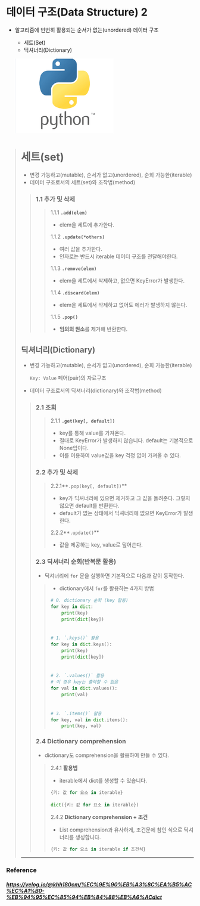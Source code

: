 # 데이터 구조(Data Structure) 2

* 알고리즘에 빈번히 활용되는 순서가 없는(unordered) 데이터 구조

  - 세트(Set)
  - 딕셔너리(Dictionary)

  ![0727_2](../python_asset/0727_2.png)

> #  세트(set)
>
> * 변경 가능하고(mutable), 순서가 없고(unordered), 순회 가능한(iterable)
> * 데이터 구조로서의 세트(set)와 조작법(method)
>
> > ### 1.1 추가 및 삭제
> >
> > > 1.1.1 **`.add(elem)`**
> > >
> > > * elem을 세트에 추가한다.
> > >
> > > 1.1.2 **`.update(*others)`**
> > >
> > > * 여러 값을 추가한다.
> > > * 인자로는 반드시 iterable 데이터 구조를 전달해야한다.
> > >
> > > 1.1.3 **`.remove(elem)`**
> > >
> > > * elem을 세트에서 삭제하고, 없으면 KeyError가 발생한다.
> > >
> > > 1.1.4 **`.discard(elem)`**
> > >
> > > * elem을 세트에서 삭제하고 없어도 에러가 발생하지 않는다.
> > >
> > > 1.1.5 **`.pop()`**
> > >
> > > * **임의의 원소**를 제거해 반환한다.
> >
>
> 
>
> ## 딕셔너리(Dictionary)
>
> * 변경 가능하고(mutable), 순서가 없고(unordered), 순회 가능한(iterable)
>
>   `Key: Value` 페어(pair)의 자료구조
>
> * 데이터 구조로서의 딕셔너리(dictionary)와 조작법(method)
>
> > ### 2.1 조회
> >
> > >2.1.1 **`.get(key[, default])`**
> > >
> > >* key를 통해 value를 가져온다.
> > >* 절대로 KeyError가 발생하지 않습니다. default는 기본적으로 None입이다.
> > >* 이를 이용하여 value값을 key 걱정 없이 가져올 수 있다.
> > >
> >
> > ### 2.2 추가 및 삭제
> >
> > >2.2.1**`.pop(key[, default])`**
> > >
> > >* key가 딕셔너리에 있으면 제거하고 그 값을 돌려준다.  그렇지 않으면 default를 반환한다.
> > >* default가 없는 상태에서 딕셔너리에 없으면 KeyError가 발생한다.
> > >
> > >2.2.2**`.update()`**
> > >
> > >* 값을 제공하는 key, value로 덮어쓴다.
> > >
> >
> > ### 2.3 딕셔너리 순회(반복문 활용)
> >
> > * 딕셔너리에 `for` 문을 실행하면 기본적으로 다음과 같이 동작한다.
> >
> > > * dictionary에서 `for`를 활용하는 4가지 방법
> > >
> > > ```python
> > > # 0. dictionary 순회 (key 활용)
> > > for key in dict:
> > >     print(key)
> > >     print(dict[key])
> > > 
> > > 
> > > # 1. `.keys()` 활용
> > > for key in dict.keys():
> > >     print(key)
> > >     print(dict[key])
> > >     
> > >     
> > > # 2. `.values()` 활용
> > > # 이 경우 key는 출력할 수 없음
> > > for val in dict.values():
> > >     print(val)
> > > 
> > >     
> > > # 3. `.items()` 활용
> > > for key, val in dict.items():
> > >     print(key, val)
> > > 
> > > ```
> >
> > ### 2.4 Dictionary comprehension
> >
> > * dictionary도 comprehension을 활용하여 만들 수 있다.
> >
> > > 2.4.1 **활용법**
> > >
> > > * iterable에서 dict를 생성할 수 있습니다.
> > >
> > > ```python
> > > {키: 값 for 요소 in iterable}
> > > 
> > > dict({키: 값 for 요소 in iterable})
> > > ```
> > >
> > > 
> > >
> > > 2.4.2 **Dictionary comprehension + 조건**
> > >
> > > * List comprehension과 유사하게, 조건문에 참인 식으로 딕셔너리를 생성합니다.
> > >
> > > ```python
> > > {키: 값 for 요소 in iterable if 조건식}
> > > ```
>
> ___

### Reference

##### https://velog.io/@khh180cm/%EC%9E%90%EB%A3%8C%EA%B5%AC%EC%A1%B0-%EB%94%95%EC%85%94%EB%84%88%EB%A6%ACdict

